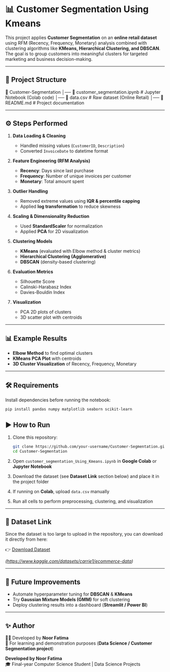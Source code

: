 # 📊 Customer Segmentation Using Kmeans

This project applies **Customer Segmentation** on an **online retail dataset** using RFM (Recency, Frequency, Monetary) analysis combined with clustering algorithms like **KMeans, Hierarchical Clustering, and DBSCAN**.  
The goal is to group customers into meaningful clusters for targeted marketing and business decision-making.  

---

## 📂 Project Structure
📁 Customer-Segmentation
│── 📓 customer_segmentation.ipynb # Jupyter Notebook (Colab code)
│── 📄 data.csv # Raw dataset (Online Retail)
│── 📘 README.md # Project documentation

---
## ⚙️ Steps Performed
1. **Data Loading & Cleaning**  
   - Handled missing values (`CustomerID`, `Description`)  
   - Converted `InvoiceDate` to datetime format  

2. **Feature Engineering (RFM Analysis)**  
   - **Recency**: Days since last purchase  
   - **Frequency**: Number of unique invoices per customer  
   - **Monetary**: Total amount spent  

3. **Outlier Handling**  
   - Removed extreme values using **IQR & percentile capping**  
   - Applied **log transformation** to reduce skewness  

4. **Scaling & Dimensionality Reduction**  
   - Used **StandardScaler** for normalization  
   - Applied **PCA** for 2D visualization  

5. **Clustering Models**  
   - **KMeans** (evaluated with Elbow method & cluster metrics)  
   - **Hierarchical Clustering (Agglomerative)**  
   - **DBSCAN** (density-based clustering)  

6. **Evaluation Metrics**  
   - Silhouette Score  
   - Calinski-Harabasz Index  
   - Davies-Bouldin Index  

7. **Visualization**  
   - PCA 2D plots of clusters  
   - 3D scatter plot with centroids  

---

## 📊 Example Results

- **Elbow Method** to find optimal clusters  
- **KMeans PCA Plot** with centroids  
- **3D Cluster Visualization** of Recency, Frequency, Monetary  

---

## 🛠️ Requirements
Install dependencies before running the notebook:

```bash
pip install pandas numpy matplotlib seaborn scikit-learn
```

## ▶️ How to Run

1. Clone this repository:
   ```bash
   git clone https://github.com/your-username/Customer-Segmentation.git
   cd Customer-Segmentation
   ```

2. Open `customer_segmentation_Using_Kmeans.ipynb` in **Google Colab** or **Jupyter Notebook**  

3. Download the dataset (see **Dataset Link** section below) and place it in the project folder  

4. If running on **Colab**, upload `data.csv` manually  

5. Run all cells to perform preprocessing, clustering, and visualization  

---

## 📂 Dataset Link
Since the dataset is too large to upload in the repository, you can download it directly from here:  

👉 [Download Dataset](YOUR_DATASET_LINK_HERE)  

*(https://www.kaggle.com/datasets/carrie1/ecommerce-data)*  

---

## 🚀 Future Improvements
- Automate hyperparameter tuning for **DBSCAN** & **KMeans**  
- Try **Gaussian Mixture Models (GMM)** for soft clustering  
- Deploy clustering results into a dashboard (**Streamlit / Power BI**)  

---

## ✨ Author
👩‍💻 Developed by **Noor Fatima**  
📌 For learning and demonstration purposes (**Data Science / Customer Segmentation project**)  


**Developed by Noor Fatima**  
🎓 Final-year Computer Science Student | Data Science Projects  
